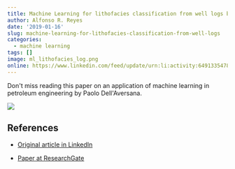 ```yaml
---
title: Machine Learning for lithofacies classification from well logs by Paolo Dell'Aversana
author: Alfonso R. Reyes
date: '2019-01-16'
slug: machine-learning-for-lithofacies-classification-from-well-logs
categories:
  - machine learning
tags: []
image: ml_lithofacies_log.png
online: https://www.linkedin.com/feed/update/urn:li:activity:6491335478384656384
---
```


Don't miss reading this paper on an application of machine learning in petroleum engineering by Paolo Dell'Aversana.


[![](/img/paolo_dellaversana_ml_lithofacies.jpg)](/img/paolo_dellaversana_ml_lithofacies.jpg)


## References

* [Original article in LinkedIn](https://www.linkedin.com/pulse/machine-learning-lithofacies-classification-from-well-dell-aversana/)

* [Paper at ResearchGate](https://www.researchgate.net/publication/330384396_Comparison_of_different_Machine_Learning_algorithms_for_lithofacies_classification_from_well_logs)

